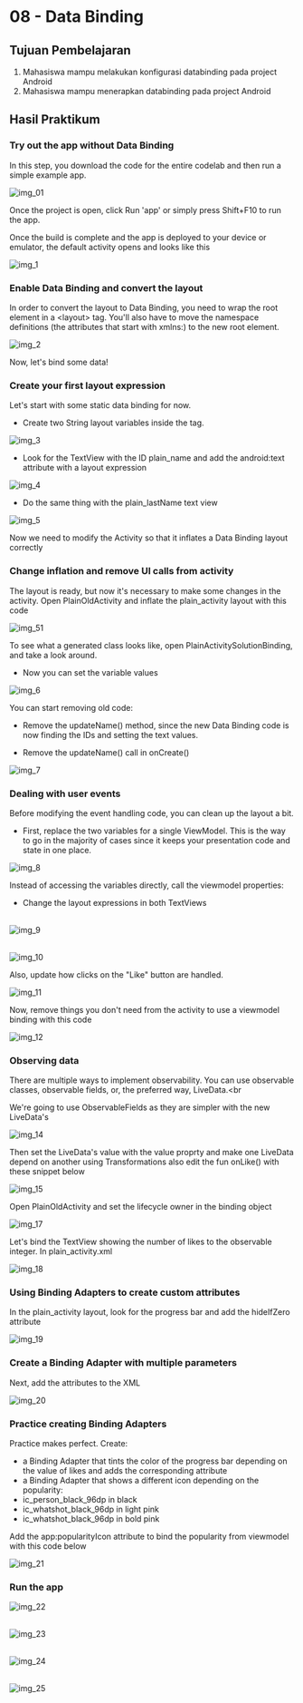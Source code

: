 # 08 - Data Binding

## Tujuan Pembelajaran

1. Mahasiswa mampu melakukan konfigurasi databinding pada project Android
2. Mahasiswa mampu menerapkan databinding pada project Android

## Hasil Praktikum

### Try out the app without Data Binding

In this step, you download the code for the entire codelab and then run a simple example app.<br>

![img_01](img/img_01.PNG)<br>

Once the project is open, click Run 'app' or simply press Shift+F10 to run the app.<br>

Once the build is complete and the app is deployed to your device or emulator, the default activity opens and looks like this<br>

![img_1](img/img_1.PNG)<br>

### Enable Data Binding and convert the layout

In order to convert the layout to Data Binding, you need to wrap the root element in a \<layout\> tag. You'll also have to move the namespace definitions (the attributes that start with xmlns:) to the new root element.<br>

![img_2](img/img_2.PNG)<br>

Now, let's bind some data!

### Create your first layout expression

Let's start with some static data binding for now.

- Create two String layout variables inside the <data> tag.<br>

![img_3](img/img_3.PNG)<br>

- Look for the TextView with the ID plain_name and add the android:text attribute with a layout expression<br>

![img_4](img/img_4.PNG)<br>

- Do the same thing with the plain_lastName text view<br>

![img_5](img/img_5.PNG)<br>

Now we need to modify the Activity so that it inflates a Data Binding layout correctly

### Change inflation and remove UI calls from activity

The layout is ready, but now it's necessary to make some changes in the activity. Open PlainOldActivity and inflate the plain_activity layout with this code<br>

![img_51](img/img_51.PNG)<br>

To see what a generated class looks like, open PlainActivitySolutionBinding, and take a look around.<br>

- Now you can set the variable values<br>

![img_6](img/img_6.PNG)<br>

You can start removing old code:<br>

- Remove the updateName() method, since the new Data Binding code is now finding the IDs and setting the text values.<br>

- Remove the updateName() call in onCreate()<br>

![img_7](img/img_7.PNG)<br>

### Dealing with user events

Before modifying the event handling code, you can clean up the layout a bit.<br>

- First, replace the two variables for a single ViewModel. This is the way to go in the majority of cases since it keeps your presentation code and state in one place.<br>

![img_8](img/img_8.PNG)<br>

Instead of accessing the variables directly, call the viewmodel properties:<br>

- Change the layout expressions in both TextViews<br><br>

![img_9](img/img_9.PNG)<br><br>

![img_10](img/img_10.PNG)<br>

Also, update how clicks on the "Like" button are handled.<br>

![img_11](img/img_11.PNG)<br>

Now, remove things you don't need from the activity to use a viewmodel binding with this code<br>

![img_12](img/img_12.PNG)<br>

### Observing data

There are multiple ways to implement observability. You can use observable classes, observable fields, or, the preferred way, LiveData.<br

We're going to use ObservableFields as they are simpler with the new LiveData's<br> 

![img_14](img/img_14.PNG)<br>

Then set the LiveData's value with the value proprty and make one LiveData depend on another using Transformations also edit the fun onLike() with these snippet below

![img_15](img/img_15.PNG)<br>

Open PlainOldActivity and set the lifecycle owner in the binding object<br>

![img_17](img/img_17.PNG)<br>

Let's bind the TextView showing the number of likes to the observable integer. In plain_activity.xml<br>

![img_18](img/img_18.PNG)<br>

### Using Binding Adapters to create custom attributes

In the plain_activity layout, look for the progress bar and add the hideIfZero attribute<br>

![img_19](img/img_19.PNG)<br>

### Create a Binding Adapter with multiple parameters

Next, add the attributes to the XML<br>

![img_20](img/img_20.PNG)<br>

### Practice creating Binding Adapters

Practice makes perfect. Create:<br>

- a Binding Adapter that tints the color of the progress bar depending on the value of likes and adds the corresponding attribute
- a Binding Adapter that shows a different icon depending on the popularity:
- ic_person_black_96dp in black
- ic_whatshot_black_96dp in light pink
- ic_whatshot_black_96dp in bold pink<br>

Add the app:popularityIcon attribute to bind the popularity from viewmodel with this code below<br>

![img_21](img/img_21.PNG)<br>

### Run the app

![img_22](img/img_22.PNG)<br><br>

![img_23](img/img_23.PNG)<br><br>

![img_24](img/img_24.PNG)<br><br>

![img_25](img/img_25.PNG)